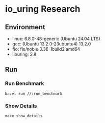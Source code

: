 # io_uring Research

## Environment

- linux: 6.8.0-48-generic (Ubuntu 24.04 LTS)
- gcc: (Ubuntu 13.2.0-23ubuntu4) 13.2.0
- fio: fio/noble 3.36-1build2 amd64
- liburing: 2.8

## Run

### Run Benchmark

```
bazel run //:run_benchmark
```

### Show Details

```
make show_details
```

